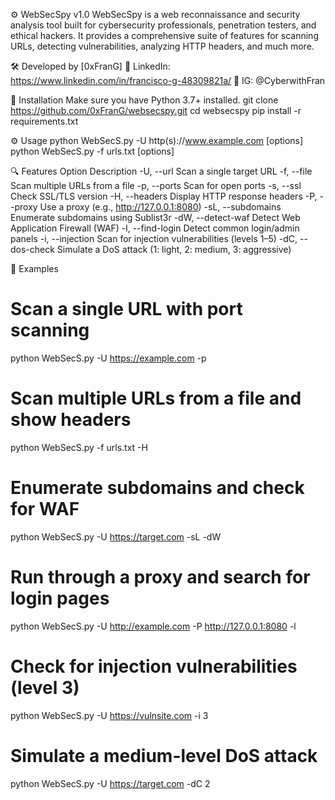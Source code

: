 ⚙️ WebSecSpy v1.0
WebSecSpy is a web reconnaissance and security analysis tool built for cybersecurity professionals, penetration testers, and ethical hackers.
It provides a comprehensive suite of features for scanning URLs, detecting vulnerabilities, analyzing HTTP headers, and much more.

🛠️ Developed by [0xFranG]
🔗 LinkedIn: https://www.linkedin.com/in/francisco-g-48309821a/ 
📸 IG: @CyberwithFran


🔧 Installation
Make sure you have Python 3.7+ installed.
	git clone https://github.com/0xFranG/websecspy.git
	cd websecspy
	pip install -r requirements.txt


⚙️ Usage
python WebSecS.py -U http(s)://www.example.com [options]
python WebSecS.py -f urls.txt [options]


🔍 Features
Option			Description
-U, --url		Scan a single target URL
-f, --file		Scan multiple URLs from a file
-p, --ports		Scan for open ports
-s, --ssl		Check SSL/TLS version
-H, --headers		Display HTTP response headers
-P, --proxy		Use a proxy (e.g., http://127.0.0.1:8080)
-sL, --subdomains	Enumerate subdomains using Sublist3r
-dW, --detect-waf	Detect Web Application Firewall (WAF)
-l, --find-login	Detect common login/admin panels
-i, --injection		Scan for injection vulnerabilities (levels 1–5)
-dC, --dos-check	Simulate a DoS attack (1: light, 2: medium, 3: aggressive)


📘 Examples
# Scan a single URL with port scanning
python WebSecS.py -U https://example.com -p

# Scan multiple URLs from a file and show headers
python WebSecS.py -f urls.txt -H

# Enumerate subdomains and check for WAF
python WebSecS.py -U https://target.com -sL -dW

# Run through a proxy and search for login pages
python WebSecS.py -U http://example.com -P http://127.0.0.1:8080 -l

# Check for injection vulnerabilities (level 3)
python WebSecS.py -U https://vulnsite.com -i 3

# Simulate a medium-level DoS attack
python WebSecS.py -U https://target.com -dC 2
